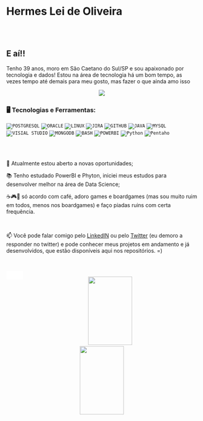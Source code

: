 </br>
</br>

<div dsplay="inline-block">
 
 <h1 align="left">Hermes Lei de Oliveira</h1>
 
</div>





</br>
</br>

## E aí!!

Tenho 39 anos, moro em São Caetano do Sul/SP e sou apaixonado por tecnologia e dados! Estou na área de tecnologia há um bom tempo, as vezes tempo até demais para meu gosto, mas fazer o que ainda amo isso

<p align="center">
  <img src="https://super.abril.com.br/wp-content/uploads/2016/09/super_imggato_digitando_0.gif" width="350">
</p>

### 🖥️ Tecnologias e Ferramentas: 

<code><img width="40px" src="https://cdn.jsdelivr.net/gh/devicons/devicon/icons/postgresql/postgresql-original-wordmark.svg" title = "POSTGRESQL"/></code>
<code><img width="40px" src="https://cdn.jsdelivr.net/gh/devicons/devicon/icons/oracle/oracle-original.svg" title = "ORACLE"/></code>
<code><img width="40px" src="https://cdn.jsdelivr.net/gh/devicons/devicon/icons/linux/linux-original.svg" title = "LINUX"/></code>
<code><img width="40px" src="https://cdn.jsdelivr.net/gh/devicons/devicon/icons/jira/jira-original-wordmark.svg" title = "JIRA"/></code>
<code><img width="40px" src="https://cdn.jsdelivr.net/gh/devicons/devicon/icons/github/github-original.svg" title = "GITHUB"/></code>
<code><img width="40px" src="https://cdn.jsdelivr.net/gh/devicons/devicon/icons/java/java-original.svg" title = "JAVA"/></code>
<code><img width="40px" src="https://cdn.jsdelivr.net/gh/devicons/devicon/icons/mysql/mysql-original.svg" title = "MYSQL"/></code>
<code><img width="40px" src="https://cdn.jsdelivr.net/gh/devicons/devicon/icons/visualstudio/visualstudio-plain.svg" title = "VISIAL STUDIO"/></code>
<code><img width="40px" src="https://cdn.jsdelivr.net/gh/devicons/devicon/icons/mongodb/mongodb-original-wordmark.svg" title = "MONGODB"/></code>
<code><img width="40px" src="https://cdn.jsdelivr.net/gh/devicons/devicon/icons/bash/bash-original.svg" title = "BASH"/></code>
<code><img width="40px" src="https://static.wikia.nocookie.net/logopedia/images/2/2c/Microsoft_Power_BI_%282020%29.svg/revision/latest?cb=20200929195935" title ="POWERBI"/></code>
<code><img width="40px" src="https://cdn.jsdelivr.net/gh/devicons/devicon/icons/python/python-original-wordmark.svg" title = "Python"/></code>
<code><img width="80px" src="https://iconape.com/wp-content/files/sc/352055/png/pentaho-logo.png" title = "Pentaho"/></code>


</br>
</br>
<div display="inline-block">
 <p align="left">🤿 Atualmente estou aberto a novas oportunidades;</p>
 <p align="left">📚 Tenho estudado PowerBI e Phyton, iniciei meus estudos para desenvolver melhor na área de Data Science;</p>
 <p align="left">☕🎮🎲 só acordo com café, adoro games e boardgames (mas sou muito ruim em todos, menos nos boardgames) e faço piadas ruins com certa frequência.</p>
</div>

</br>

📫 Você pode falar comigo pelo [LinkedIN](https://www.linkedin.com/in/hermes-lei-oliveira/) ou pelo [Twitter](https://twitter.com/hermeslei) (eu demoro a responder no twitter) e pode conhecer meus projetos em andamento e já desenvolvidos, que estão disponíveis aqui nos repositórios. =)

</br>

<a href="https://twitter.com/hermeslei" target="_blank"><img align="left" alt="Twitter" width="22px" src="https://github.com/Aakarsh-B/trying-repos/blob/master/twitter.svg" />
<a href="https://www.linkedin.com/in/hermes-lei-oliveira/" target="_blank"><img align="left" alt="LinkedIn" width="22px" src="https://github.com/Aakarsh-B/trying-repos/blob/master/linkedin.svg" />
</a>

##
<p align="center">
<a href="https://github.com/HermesLei">
  <img width="48%" height="180em" src="https://github-readme-stats-eight-theta.vercel.app/api?username=HermesLei&show_icons=true&theme=dark&include_all_commits=true&count_private=true"/>
  <img width="48%" height="180em" src="https://github-readme-stats-eight-theta.vercel.app/api/top-langs/?username=HermesLei&layout=compact&langs_count=8&theme=dark"/>
</a>
</p>

